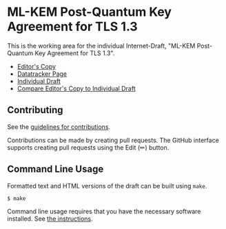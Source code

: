 # ML-KEM Post-Quantum Key Agreement for TLS 1.3

This is the working area for the individual Internet-Draft, "ML-KEM Post-Quantum Key Agreement for TLS 1.3".

* [Editor's Copy](https://dconnolly.github.io/draft-connolly-tls-kems/#go.draft-connolly-tls-mlkem-key-exchange.html)
* [Datatracker Page](https://datatracker.ietf.org/doc/draft-connolly-tls-mlkem-key-exchange)
* [Individual Draft](https://datatracker.ietf.org/doc/html/draft-connolly-tls-mlkem-key-exchange)
* [Compare Editor's Copy to Individual Draft](https://dconnolly.github.io/draft-connolly-tls-mlkem-key-exchange/#go.draft-connolly-tls-mlkem-key-exchange.diff)


## Contributing

See the
[guidelines for contributions](https://github.com/dconnolly/draft-connolly-tls-mlkem-key-exchange/blob/main/CONTRIBUTING.md).

Contributions can be made by creating pull requests.
The GitHub interface supports creating pull requests using the Edit (✏) button.


## Command Line Usage

Formatted text and HTML versions of the draft can be built using `make`.

```sh
$ make
```

Command line usage requires that you have the necessary software installed.  See
[the instructions](https://github.com/martinthomson/i-d-template/blob/main/doc/SETUP.md).
